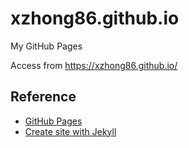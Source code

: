 # xzhong86.github.io
My GitHub Pages

Access from https://xzhong86.github.io/

## Reference

 - [GitHub Pages](https://docs.github.com/cn/pages)
 - [Create site with Jekyll](https://docs.github.com/cn/pages/setting-up-a-github-pages-site-with-jekyll/creating-a-github-pages-site-with-jekyll)


